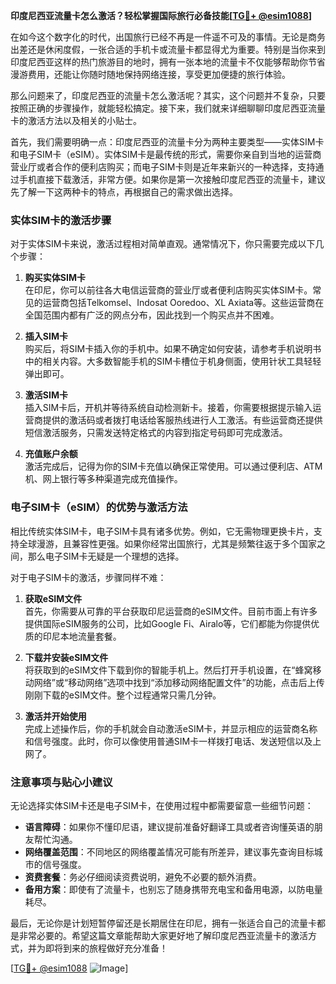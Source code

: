**印度尼西亚流量卡怎么激活？轻松掌握国际旅行必备技能[[TG💪+ @esim1088](https://t.me/s/esim1088)]**

在如今这个数字化的时代，出国旅行已经不再是一件遥不可及的事情。无论是商务出差还是休闲度假，一张合适的手机卡或流量卡都显得尤为重要。特别是当你来到印度尼西亚这样的热门旅游目的地时，拥有一张本地的流量卡不仅能够帮助你节省漫游费用，还能让你随时随地保持网络连接，享受更加便捷的旅行体验。

那么问题来了，印度尼西亚的流量卡怎么激活呢？其实，这个问题并不复杂，只要按照正确的步骤操作，就能轻松搞定。接下来，我们就来详细聊聊印度尼西亚流量卡的激活方法以及相关的小贴士。

首先，我们需要明确一点：印度尼西亚的流量卡分为两种主要类型——实体SIM卡和电子SIM卡（eSIM）。实体SIM卡是最传统的形式，需要你亲自到当地的运营商营业厅或者合作的便利店购买；而电子SIM卡则是近年来新兴的一种选择，支持通过手机直接下载激活，非常方便。如果你是第一次接触印度尼西亚的流量卡，建议先了解一下这两种卡的特点，再根据自己的需求做出选择。

### 实体SIM卡的激活步骤

对于实体SIM卡来说，激活过程相对简单直观。通常情况下，你只需要完成以下几个步骤：

1. **购买实体SIM卡**  
   在印尼，你可以前往各大电信运营商的营业厅或者便利店购买实体SIM卡。常见的运营商包括Telkomsel、Indosat Ooredoo、XL Axiata等。这些运营商在全国范围内都有广泛的网点分布，因此找到一个购买点并不困难。

2. **插入SIM卡**  
   购买后，将SIM卡插入你的手机中。如果不确定如何安装，请参考手机说明书中的相关内容。大多数智能手机的SIM卡槽位于机身侧面，使用针状工具轻轻弹出即可。

3. **激活SIM卡**  
   插入SIM卡后，开机并等待系统自动检测新卡。接着，你需要根据提示输入运营商提供的激活码或者拨打电话给客服热线进行人工激活。有些运营商还提供短信激活服务，只需发送特定格式的内容到指定号码即可完成激活。

4. **充值账户余额**  
   激活完成后，记得为你的SIM卡充值以确保正常使用。可以通过便利店、ATM机、网上银行等多种渠道完成充值操作。

### 电子SIM卡（eSIM）的优势与激活方法

相比传统实体SIM卡，电子SIM卡具有诸多优势。例如，它无需物理更换卡片，支持全球漫游，且兼容性更强。如果你经常出国旅行，尤其是频繁往返于多个国家之间，那么电子SIM卡无疑是一个理想的选择。

对于电子SIM卡的激活，步骤同样不难：

1. **获取eSIM文件**  
   首先，你需要从可靠的平台获取印尼运营商的eSIM文件。目前市面上有许多提供国际eSIM服务的公司，比如Google Fi、Airalo等，它们都能为你提供优质的印尼本地流量套餐。

2. **下载并安装eSIM文件**  
   将获取到的eSIM文件下载到你的智能手机上。然后打开手机设置，在“蜂窝移动网络”或“移动网络”选项中找到“添加移动网络配置文件”的功能，点击后上传刚刚下载的eSIM文件。整个过程通常只需几分钟。

3. **激活并开始使用**  
   完成上述操作后，你的手机就会自动激活eSIM卡，并显示相应的运营商名称和信号强度。此时，你可以像使用普通SIM卡一样拨打电话、发送短信以及上网了。

### 注意事项与贴心小建议

无论选择实体SIM卡还是电子SIM卡，在使用过程中都需要留意一些细节问题：

- **语言障碍**：如果你不懂印尼语，建议提前准备好翻译工具或者咨询懂英语的朋友帮忙沟通。
- **网络覆盖范围**：不同地区的网络覆盖情况可能有所差异，建议事先查询目标城市的信号强度。
- **资费套餐**：务必仔细阅读资费说明，避免不必要的额外消费。
- **备用方案**：即使有了流量卡，也别忘了随身携带充电宝和备用电源，以防电量耗尽。

最后，无论你是计划短暂停留还是长期居住在印尼，拥有一张适合自己的流量卡都是非常必要的。希望这篇文章能帮助大家更好地了解印度尼西亚流量卡的激活方式，并为即将到来的旅程做好充分准备！

[[TG💪+ @esim1088](https://t.me/s/esim1088) ![Image](https://i.postimg.cc/4NQfJmqS/Snipaste-2025-05-13-00-14-12.png)]